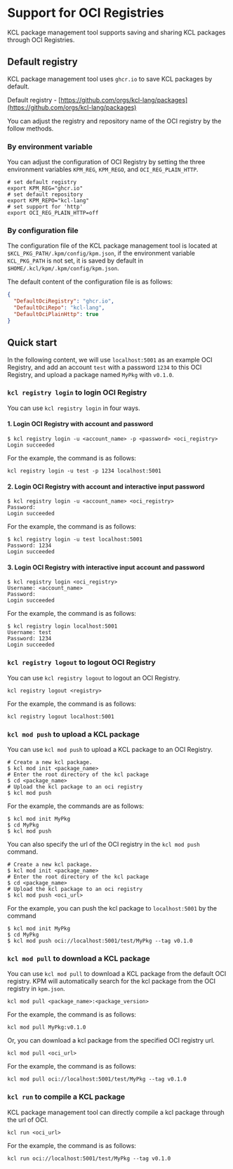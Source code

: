 # Support for OCI Registries

KCL package management tool supports saving and sharing KCL packages through OCI Registries.

## Default registry

KCL package management tool uses `ghcr.io` to save KCL packages by default.

Default registry - [https://github.com/orgs/kcl-lang/packages](https://github.com/orgs/kcl-lang/packages)

You can adjust the registry and repository name of the OCI registry by the follow methods.

### By environment variable

You can adjust the configuration of OCI Registry by setting the three environment variables `KPM_REG`, `KPM_REGO`, and `OCI_REG_PLAIN_HTTP`.

```shell
# set default registry
export KPM_REG="ghcr.io"
# set default repository
export KPM_REPO="kcl-lang"
# set support for 'http'
export OCI_REG_PLAIN_HTTP=off
```

### By configuration file

The configuration file of the KCL package management tool is located at `$KCL_PKG_PATH/.kpm/config/kpm.json`, if the environment variable `KCL_PKG_PATH` is not set, it is saved by default in `$HOME/.kcl/kpm/.kpm/config/kpm.json`.

The default content of the configuration file is as follows:

```json
{
  "DefaultOciRegistry": "ghcr.io",
  "DefaultOciRepo": "kcl-lang",
  "DefaultOciPlainHttp": true
}
```

## Quick start

In the following content, we will use `localhost:5001` as an example OCI Registry, and add an account `test` with a password `1234` to this OCI Registry, and upload a package named `MyPkg` with `v0.1.0`.

### `kcl registry login` to login OCI Registry

You can use `kcl registry login` in four ways.

#### 1. Login OCI Registry with account and password

```shell
$ kcl registry login -u <account_name> -p <password> <oci_registry>
Login succeeded
```

For the example, the command is as follows:

```shell
kcl registry login -u test -p 1234 localhost:5001
```

#### 2. Login OCI Registry with account and interactive input password

```shell
$ kcl registry login -u <account_name> <oci_registry>
Password:
Login succeeded
```

For the example, the command is as follows:

```shell
$ kcl registry login -u test localhost:5001
Password: 1234
Login succeeded
```

#### 3. Login OCI Registry with interactive input account and password

```shell
$ kcl registry login <oci_registry>
Username: <account_name>
Password:
Login succeeded
```

For the example, the command is as follows:

```shell
$ kcl registry login localhost:5001
Username: test
Password: 1234
Login succeeded
```

### `kcl registry logout` to logout OCI Registry

You can use `kcl registry logout` to logout an OCI Registry.

```shell
kcl registry logout <registry>
```

For the example, the command is as follows:

```shell
kcl registry logout localhost:5001
```

### `kcl mod push` to upload a KCL package

You can use `kcl mod push` to upload a KCL package to an OCI Registry.

```shell
# Create a new kcl package.
$ kcl mod init <package_name>
# Enter the root directory of the kcl package
$ cd <package_name>
# Upload the kcl package to an oci registry
$ kcl mod push
```

For the example, the commands are as follows:

```shell
$ kcl mod init MyPkg
$ cd MyPkg
$ kcl mod push
```

You can also specify the url of the OCI registry in the `kcl mod push` command.

```shell
# Create a new kcl package.
$ kcl mod init <package_name>
# Enter the root directory of the kcl package
$ cd <package_name>
# Upload the kcl package to an oci registry
$ kcl mod push <oci_url>
```

For the example, you can push the kcl package to `localhost:5001` by the command

```shell
$ kcl mod init MyPkg
$ cd MyPkg
$ kcl mod push oci://localhost:5001/test/MyPkg --tag v0.1.0
```

### `kcl mod pull` to download a KCL package

You can use `kcl mod pull` to download a KCL package from the default OCI registry. KPM will automatically search for the kcl package from the OCI registry in `kpm.json`.

```shell
kcl mod pull <package_name>:<package_version>
```

For the example, the command is as follows:

```shell
kcl mod pull MyPkg:v0.1.0
```

Or, you can download a kcl package from the specified OCI registry url.

```shell
kcl mod pull <oci_url>
```

For the example, the command is as follows:

```shell
kcl mod pull oci://localhost:5001/test/MyPkg --tag v0.1.0
```

### `kcl run` to compile a KCL package

KCL package management tool can directly compile a kcl package through the url of OCI.

```shell
kcl run <oci_url>
```

For the example, the command is as follows:

```shell
kcl run oci://localhost:5001/test/MyPkg --tag v0.1.0
```
